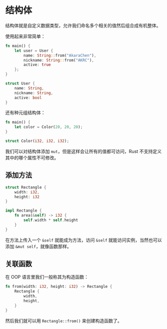 # 结构体

结构体就是自定义数据类型，允许我们命名多个相关的值然后组合成有机整体。

使用起来非常简单：

```rust
fn main() {
    let user = User {
        name: String::from("AkaraChen"),
        nickname: String::from("AKRC"),
        active: true
    };
}

struct User {
    name: String,
    nickname: String,
    active: bool
}
```

还有种元组结构体：

```rust
fn main() {
    let color = Color(20, 20, 20);
}

struct Color(i32, i32, i32);
```

我们可以对结构体添加 `mut`，但是这样会让所有的值都可访问，Rust 不支持定义其中的哪个属性不可修改。

## 添加方法

```rust
struct Rectangle {
    width: i32,
    height: i32
}

impl Rectangle {
    fn area(&self) -> i32 {
        self.width * self.height
    }
}
```

在方法上传入一个  `&self` 就能成为方法，访问 `&self` 就能访问实例，当然也可以添加 `&mut self`，就像函数那样。

## 关联函数

在 OOP 语言里我们一般称其为构造函数：

```rust
fn from(width: i32, height: i32) -> Rectangle {
    Rectangle {
        width,
        height,
    }
}
```

然后我们就可以用 `Rectangle::from()` 来创建构造函数了。
